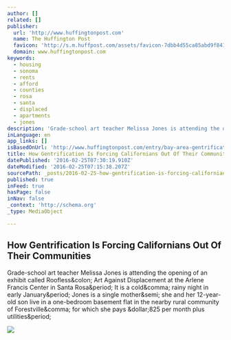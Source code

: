 ```yaml
---
author: []
related: []
publisher:
  url: 'http://www.huffingtonpost.com'
  name: The Huffington Post
  favicon: 'http://s.m.huffpost.com/assets/favicon-7dbb4d55ca85abd9f84197a1c3525e38.ico'
  domain: www.huffingtonpost.com
keywords:
  - housing
  - sonoma
  - rents
  - afford
  - counties
  - rosa
  - santa
  - displaced
  - apartments
  - jones
description: 'Grade-school art teacher Melissa Jones is attending the opening of an exhibit called Roofless: Art Against Displacement at the Arlene Francis Center in Santa Rosa. It is a cold, rainy night in early January. Jones is a single mother; she and her 12-year-old son live in a one-bedroom basement flat in the nearby rural community of Forestville, for which she pays $825 per month plus utilities.'
inLanguage: en
app_links: []
isBasedOnUrl: 'http://www.huffingtonpost.com/entry/bay-area-gentrification_us_56cdec76e4b041136f191b93?section=politics'
title: How Gentrification Is Forcing Californians Out Of Their Communities
datePublished: '2016-02-25T07:30:19.910Z'
dateModified: '2016-02-25T07:15:38.207Z'
sourcePath: _posts/2016-02-25-how-gentrification-is-forcing-californians-out-of-their-comm.md
published: true
inFeed: true
hasPage: false
inNav: false
_context: 'http://schema.org'
_type: MediaObject

---
```

<article style=""><h1>How Gentrification Is Forcing Californians Out Of Their Communities</h1><p>Grade-school art teacher Melissa Jones is attending the opening of an exhibit called Roofless&amp;colon; Art Against Displacement at the Arlene Francis Center in Santa Rosa&amp;period; It is a cold&amp;comma; rainy night in early January&amp;period; Jones is a single mother&amp;semi; she and her 12-year-old son live in a one-bedroom basement flat in the nearby rural community of Forestville&amp;comma; for which she pays &amp;dollar;825 per month plus utilities&amp;period;</p><img src="http://img.huffingtonpost.com/asset/1200_630/56cdeca01e00002100702b0b.jpeg?cache=lvye2onrnx" /></article>
